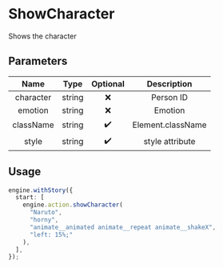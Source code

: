 # ShowCharacter

Shows the character

## Parameters

|   Name    |  Type  | Optional |    Description    |
| :-------: | :----: | :------: | :---------------: |
| character | string |    ❌    |     Person ID     |
|  emotion  | string |    ❌    |      Emotion      |
| className | string |    ✔️    | Element.className |
|   style   | string |    ✔️    |  style attribute  |

## Usage

```ts
engine.withStory({
  start: [
    engine.action.showCharacter(
      "Naruto",
      "horny",
      "animate__animated animate__repeat animate__shakeX",
      "left: 15%;"
    ),
  ],
});
```

